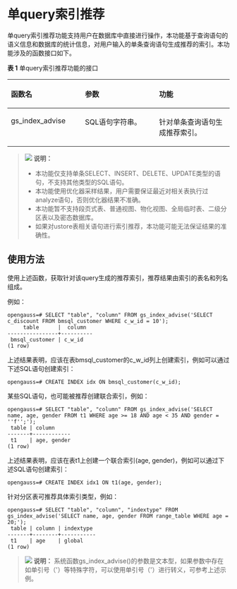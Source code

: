 # 单query索引推荐<a name="ZH-CN_TOPIC_0000002294471321"></a>

单query索引推荐功能支持用户在数据库中直接进行操作，本功能基于查询语句的语义信息和数据库的统计信息，对用户输入的单条查询语句生成推荐的索引。本功能涉及的函数接口如下。

**表 1**  单query索引推荐功能的接口

<a name="zh-cn_topic_0000001714828981_table6447142414557"></a>
<table><thead align="left"><tr id="zh-cn_topic_0000001714828981_row544732413559"><th class="cellrowborder" valign="top" width="33.33333333333333%" id="mcps1.2.4.1.1"><p id="zh-cn_topic_0000001714828981_p1644752411553"><a name="zh-cn_topic_0000001714828981_p1644752411553"></a><a name="zh-cn_topic_0000001714828981_p1644752411553"></a>函数名</p>
</th>
<th class="cellrowborder" valign="top" width="33.33333333333333%" id="mcps1.2.4.1.2"><p id="zh-cn_topic_0000001714828981_p34471524185517"><a name="zh-cn_topic_0000001714828981_p34471524185517"></a><a name="zh-cn_topic_0000001714828981_p34471524185517"></a>参数</p>
</th>
<th class="cellrowborder" valign="top" width="33.33333333333333%" id="mcps1.2.4.1.3"><p id="zh-cn_topic_0000001714828981_p124475241559"><a name="zh-cn_topic_0000001714828981_p124475241559"></a><a name="zh-cn_topic_0000001714828981_p124475241559"></a>功能</p>
</th>
</tr>
</thead>
<tbody><tr id="zh-cn_topic_0000001714828981_row94473249558"><td class="cellrowborder" valign="top" width="33.33333333333333%" headers="mcps1.2.4.1.1 "><p id="zh-cn_topic_0000001714828981_p344762435510"><a name="zh-cn_topic_0000001714828981_p344762435510"></a><a name="zh-cn_topic_0000001714828981_p344762435510"></a>gs_index_advise</p>
</td>
<td class="cellrowborder" valign="top" width="33.33333333333333%" headers="mcps1.2.4.1.2 "><p id="zh-cn_topic_0000001714828981_p1444782419553"><a name="zh-cn_topic_0000001714828981_p1444782419553"></a><a name="zh-cn_topic_0000001714828981_p1444782419553"></a>SQL语句字符串。</p>
</td>
<td class="cellrowborder" valign="top" width="33.33333333333333%" headers="mcps1.2.4.1.3 "><p id="zh-cn_topic_0000001714828981_p1544816249557"><a name="zh-cn_topic_0000001714828981_p1544816249557"></a><a name="zh-cn_topic_0000001714828981_p1544816249557"></a>针对单条查询语句生成推荐索引。</p>
</td>
</tr>
</tbody>
</table>

>![](public_sys-resources/icon-note.gif) **说明：** 
>-   本功能仅支持单条SELECT、INSERT、DELETE、UPDATE类型的语句，不支持其他类型的SQL语句。
>-   本功能使用优化器采样结果，用户需要保证最近对相关表执行过analyze语句，否则优化器结果不准确。
>-   本功能暂不支持段页式表、普通视图、物化视图、全局临时表、二级分区表以及密态数据库。
>-   如果对ustore表相关语句进行索引推荐，本功能可能无法保证结果的准确性。

## 使用方法<a name="zh-cn_topic_0000001714828981_section54321094535"></a>

使用上述函数，获取针对该query生成的推荐索引，推荐结果由索引的表名和列名组成。

例如：

```
opengauss=# SELECT "table", "column" FROM gs_index_advise('SELECT c_discount FROM bmsql_customer WHERE c_w_id = 10');
     table      |  column  
----------------+----------
 bmsql_customer | c_w_id
(1 row)
```

上述结果表明，应该在表bmsql\_customer的c\_w\_id列上创建索引，例如可以通过下述SQL语句创建索引：

```
opengauss=# CREATE INDEX idx ON bmsql_customer(c_w_id);
```

某些SQL语句，也可能被推荐创建联合索引，例如：

```
opengauss=# SELECT "table", "column" FROM gs_index_advise('SELECT name, age, gender FROM t1 WHERE age >= 18 AND age < 35 AND gender = ''f'';');
 table | column
-------+------------
 t1    | age, gender
(1 row)
```

上述结果表明，应该在表t1上创建一个联合索引\(age, gender\)，例如可以通过下述SQL语句创建索引：

```
opengauss=# CREATE INDEX idx1 ON t1(age, gender);
```

针对分区表可推荐具体索引类型，例如：

```
opengauss=# SELECT "table", "column", "indextype" FROM gs_index_advise('SELECT name, age, gender FROM range_table WHERE age = 20;');
 table | column | indextype
-------+--------+-----------
 t1    | age    | global
(1 row)
```

>![](public_sys-resources/icon-note.gif) **说明：** 
>系统函数gs\_index\_advise\(\)的参数是文本型，如果参数中存在如单引号（'）等特殊字符，可以使用单引号（'）进行转义，可参考上述示例。

